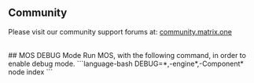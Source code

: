 ## Community
Please visit our community support forums at:
[community.matrix.one](http://community.matrix.one/)

<br/>
## MOS DEBUG Mode
Run MOS, with the following command, in order to enable debug mode.
```language-bash
DEBUG=*,-engine*,-Component* node index
```

<!-- ### Lights are spinning, but don't stop

Exits with message
```
Device Error undefined
```
Solution. Run again with correct environment set. Users and made in `dev` environment do not cross over to `production`.
```
NODE_ENV =dev node index.js
``` -->

<!-- ### MATRIX Vision Services not working
Messages appear when `malos_eye` is running, and hardware is not properly installed. Please shut off device, firmly reconnect the camera connection, and restart.
```
VIDIOC_STREAMON: Invalid argument
VIDIOC_STREAMON: Invalid argument

Message received: gesture error: Could not read frame
Message received: gesture error: 1, Could not send update for GESTURE driver.

select timeout
select timeout
select timeout
select timeout
``` -->